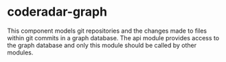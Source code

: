 # coderadar-graph
This component models git repositories and the changes made to files within git 
commits in a graph database. 
The api module provides access to the graph database and only this module should 
be called by other modules.
